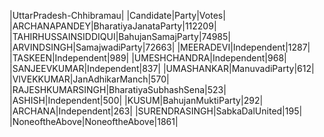  
|UttarPradesh-Chhibramau|
|Candidate|Party|Votes|
|ARCHANAPANDEY|BharatiyaJanataParty|112209|
|TAHIRHUSSAINSIDDIQUI|BahujanSamajParty|74985|
|ARVINDSINGH|SamajwadiParty|72663|
|MEERADEVI|Independent|1287|
|TASKEEN|Independent|989|
|UMESHCHANDRA|Independent|968|
|SANJEEVKUMAR|Independent|837|
|UMASHANKAR|ManuvadiParty|612|
|VIVEKKUMAR|JanAdhikarManch|570|
|RAJESHKUMARSINGH|BharatiyaSubhashSena|523|
|ASHISH|Independent|500|
|KUSUM|BahujanMuktiParty|292|
|ARCHANA|Independent|263|
|SURENDRASINGH|SabkaDalUnited|195|
|NoneoftheAbove|NoneoftheAbove|1861|
